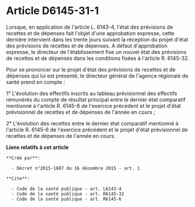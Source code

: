 # Article D6145-31-1

Lorsque, en application de l'article L. 6143-4, l'état des prévisions de recettes et de dépenses fait l'objet d'une
approbation expresse, cette dernière intervient dans les trente jours suivant la réception du projet d'état des prévisions de
recettes et de dépenses. A défaut d'approbation expresse, le directeur de l'établissement fixe un nouvel état des prévisions
de recettes et de dépenses dans les conditions fixées à l'article R. 6145-32. 

Pour se prononcer sur le projet d'état des prévisions de recettes et de dépenses qui lui est présenté, le directeur général
de l'agence régionale de santé prend en compte : 

1° L'évolution des effectifs inscrits au tableau prévisionnel des effectifs rémunérés du compte de résultat principal entre
le dernier état comparatif mentionné à l'article R. 6145-6 de l'exercice précédent et le projet d'état prévisionnel de
recettes et de dépenses de l'année en cours ; 

2° L'évolution des recettes entre le dernier état comparatif mentionné à l'article R. 6145-6 de l'exercice précédent et le
projet d'état prévisionnel de recettes et de dépenses de l'année en cours.

**Liens relatifs à cet article**

	**Créé par**:

	  - Décret n°2015-1687 du 16 décembre 2015 - art. 1

	**Cite**:

	  - Code de la santé publique - art. L6143-4
	  - Code de la santé publique - art. R6145-32
	  - Code de la santé publique - art. R6145-6
